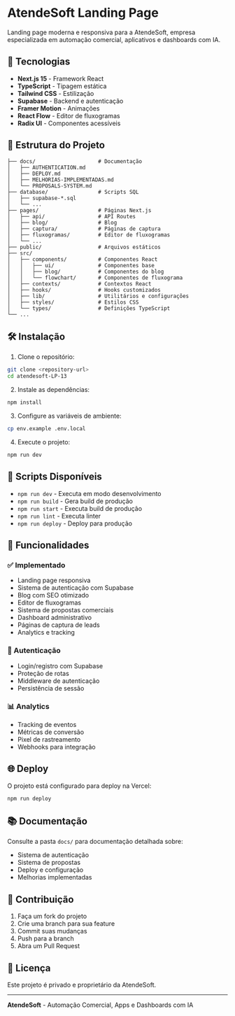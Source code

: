 # AtendeSoft Landing Page

Landing page moderna e responsiva para a AtendeSoft, empresa especializada em automação comercial, aplicativos e dashboards com IA.

## 🚀 Tecnologias

- **Next.js 15** - Framework React
- **TypeScript** - Tipagem estática
- **Tailwind CSS** - Estilização
- **Supabase** - Backend e autenticação
- **Framer Motion** - Animações
- **React Flow** - Editor de fluxogramas
- **Radix UI** - Componentes acessíveis

## 📁 Estrutura do Projeto

```
├── docs/                    # Documentação
│   ├── AUTHENTICATION.md
│   ├── DEPLOY.md
│   ├── MELHORIAS-IMPLEMENTADAS.md
│   └── PROPOSALS-SYSTEM.md
├── database/                # Scripts SQL
│   ├── supabase-*.sql
│   └── ...
├── pages/                   # Páginas Next.js
│   ├── api/                 # API Routes
│   ├── blog/                # Blog
│   ├── captura/             # Páginas de captura
│   ├── fluxogramas/         # Editor de fluxogramas
│   └── ...
├── public/                  # Arquivos estáticos
├── src/
│   ├── components/          # Componentes React
│   │   ├── ui/              # Componentes base
│   │   ├── blog/            # Componentes do blog
│   │   └── flowchart/       # Componentes de fluxograma
│   ├── contexts/            # Contextos React
│   ├── hooks/               # Hooks customizados
│   ├── lib/                 # Utilitários e configurações
│   ├── styles/              # Estilos CSS
│   └── types/               # Definições TypeScript
└── ...
```

## 🛠️ Instalação

1. Clone o repositório:
```bash
git clone <repository-url>
cd atendesoft-LP-13
```

2. Instale as dependências:
```bash
npm install
```

3. Configure as variáveis de ambiente:
```bash
cp env.example .env.local
```

4. Execute o projeto:
```bash
npm run dev
```

## 🔧 Scripts Disponíveis

- `npm run dev` - Executa em modo desenvolvimento
- `npm run build` - Gera build de produção
- `npm run start` - Executa build de produção
- `npm run lint` - Executa linter
- `npm run deploy` - Deploy para produção

## 📱 Funcionalidades

### ✅ Implementado
- Landing page responsiva
- Sistema de autenticação com Supabase
- Blog com SEO otimizado
- Editor de fluxogramas
- Sistema de propostas comerciais
- Dashboard administrativo
- Páginas de captura de leads
- Analytics e tracking

### 🔐 Autenticação
- Login/registro com Supabase
- Proteção de rotas
- Middleware de autenticação
- Persistência de sessão

### 📊 Analytics
- Tracking de eventos
- Métricas de conversão
- Pixel de rastreamento
- Webhooks para integração

## 🌐 Deploy

O projeto está configurado para deploy na Vercel:

```bash
npm run deploy
```

## 📚 Documentação

Consulte a pasta `docs/` para documentação detalhada sobre:
- Sistema de autenticação
- Sistema de propostas
- Deploy e configuração
- Melhorias implementadas

## 🤝 Contribuição

1. Faça um fork do projeto
2. Crie uma branch para sua feature
3. Commit suas mudanças
4. Push para a branch
5. Abra um Pull Request

## 📄 Licença

Este projeto é privado e proprietário da AtendeSoft.

---

**AtendeSoft** - Automação Comercial, Apps e Dashboards com IA
